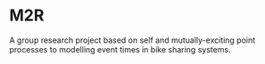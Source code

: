 # M2R
A group research project based on self and mutually-exciting point processes to modelling event times in bike sharing systems.

